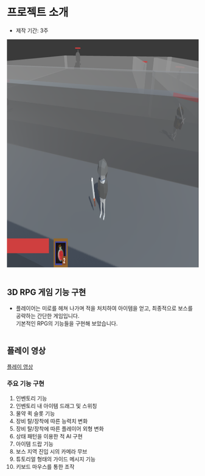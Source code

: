 # 프로젝트 소개
- 제작 기간: 3주

<img src="./Image/메인.PNG" width="800px" height="600px"></img></br></br>

## 3D RPG 게임 기능 구현
- 플레이어는 미로를 헤쳐 나가며 적을 처치하여 아이템을 얻고, 최종적으로 보스를 공략하는 간단한 게임입니다.</br> 기본적인 RPG의 기능들을 구현해 보았습니다.</br></br>

## 플레이 영상
[플레이 영상](https://www.youtube.com/watch?v=ZUvLc5ImEkc)

### 주요 기능 구현
1. 인벤토리 기능
2. 인벤토리 내 아이템 드래그 및 스위칭
3. 물약 퀵 슬롯 기능
4. 장비 탈/장착에 따른 능력치 변화
5. 장비 탈/장착에 따른 플레이어 외형 변화
6. 상태 패턴을 이용한 적 AI 구현
7. 아이템 드랍 기능
8. 보스 지역 진입 시의 카메라 무브
9. 튜토리얼 형태의 가이드 메시지 기능
10. 키보드 마우스를 통한 조작